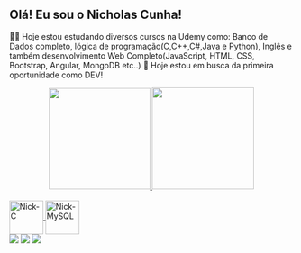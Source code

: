 ## Olá! Eu sou o Nicholas Cunha!
👨‍🎓 Hoje estou estudando diversos cursos na Udemy como: Banco de Dados completo, lógica de programação(C,C++,C#,Java e Python), Inglês e também desenvolvimento Web Completo(JavaScript, HTML, CSS, Bootstrap, Angular, MongoDB etc..)
🤵 Hoje estou em busca da primeira oportunidade como DEV!

<div align="center">
  <a href="https://https://github.com/JapherNick">
  <img height="180em" src="https://github-readme-stats.vercel.app/api?username=JapherNick&show_icons=true&theme=dark&include_all_commits=true&count_private=true"/>
  <img height="181em" src="https://github-readme-stats.vercel.app/api/top-langs/?username=JapherNick&layout=compact&langs_count=7&theme=dracula"/>
</div>
  <div style="display: inline_block"><br>
   <img align="center" alt="Nick-C" height="60" width="60"img src="https://cdn.jsdelivr.net/gh/devicons/devicon/icons/cplusplus/cplusplus-original.svg" />
    <img align="center" alt="Nick-MySQL" height="60" width="60" img src="https://cdn.jsdelivr.net/gh/devicons/devicon/icons/mysql/mysql-original-wordmark.svg" />
 <div> 
    <a href="https://www.instagram.com/nicktetsuyya/" target="_blank"><img src="https://img.shields.io/badge/-Instagram-%23E4405F?style=for-the-badge&logo=instagram&logoColor=white" target="_blank"></a>
 	   <a href = "mailto:nicholascunhasantos@gmail.com"><img src="https://img.shields.io/badge/-Gmail-%23333?style=for-the-badge&logo=gmail&logoColor=white" target="_blank"></a>
  <a href="https://www.linkedin.com/in/nicholas-cunha-a75a971b5/" target="_blank"><img src="https://img.shields.io/badge/-LinkedIn-%230077B5?style=for-the-badge&logo=linkedin&logoColor=white" target="_blank"></a> 
 

 
 
</div>
